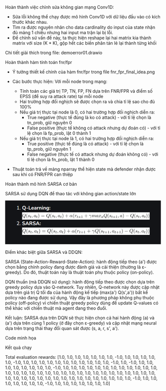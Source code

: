 Hoàn thành việc chỉnh sửa không gian mạng Conv1D:

- Sửa lỗi không thể chạy được mô hình Conv1D với dữ liệu đầu vào có kích thước khác nhau.
- Tìm ra được nguyên nhân cho data cardinality do input của state nhận đủ mảng 1 chiều nhưng hai input ma trận lại bị lỗi.
- Để chỉnh sử vấn đề này, ta thực hiện reshape lại hai matrix kia thành matrix với size (K * K), gộp hết các biến phân tán lẻ lại thành từng khối

Chi tiết giải thích trong file: demoerror01.drawio

Hoàn thành hàm tính toán fnr/fpr

- Ý tưởng thiết kế chính của hàm fnr/fpr trong file fnr_fpr_final_idea.png
- Các bước thực hiện:
    Với mỗi node trong mạng:
    - Tính toán các giá trị TP, TN, FP, FN dựa trên FNR/FPR và điểm số EPSS (để suy ra attack rate) tại mỗi node
    - Hai trường hợp đối nghịch sẽ được chọn ra và chia tỉ lệ sao cho đủ 100% 
    - Nếu giá trị thực tại node là 0, có hai trường hợp đối nghịch diễn ra:
        - True negative (thực tế đúng là ko có attack) - với tỉ lệ chọn là tn_prob, giữ nguyên 0
        - False positive (thực tế không có attack nhưng dự đoán có) - với tỉ lệ chọn là fp_prob, lật 0 thành 1
    - Nếu giá trị thực tại node là 1, có hai trường hợp đối nghịch diễn ra:
        - True positive (thực tế đúng là có attack) - với tỉ lệ chọn là tp_prob, giữ nguyên 1
        - False negative (thực tế có attack nhưng dự đoán không có) - với tỉ lệ chọn là fn_prob, lật 1 thành 0

- Thuật toán trả về mảng nparray thể hiện state mà defender nhận được sau khi có FNR/FPR can thiệp

Hoàn thành mô hình SARSA cơ bản

SARSA sử dụng DQN để thao tác với không gian action/state lớn

![alt text](image-32.png)

Điểm khác biệt giữa SARSA và DDQN:

SARSA (State-Action-Reward-State-Action): hành động tiếp theo (a') được chọn bằng chính policy đang được đánh giá và cải thiện (thường là ε-greedy). 
Do đó, thuật toán này là thuật toán phụ thuộc policy (on-policy).

DQN thuần (mà DDQN sử dụng): hành động tiếp theo được chọn dựa trên greedy policy dựa vào Q-network. 
Tuy nhiên, Q-network này được cập nhật dựa trên giá trị Q tối đa của hành động kế tiếp (max(a') Q(s',a')) bất kể policy nào đang được sử dụng. 
Vậy đây là phương pháp không phụ thuộc policy (off-policy) vì chiến thuật greedy policy 
dùng để update Q-values có thể khác với chiến thuật mà agent đang theo đuổi.

Kết luận:
SARSA dựa trên DQN sẽ thực hiện chọn cả hai hành động (a) và (a') dựa trên cùng 1 policy 
(ở đây chọn ε-greedy) và cập nhật mạng neural dựa trên trạng thái thay đổi quan sát được (s, a, r, s', a').

Code minh họa



Kết quả chạy

Total evaluation rewards:  [1.0, 1.0, 1.0, 1.0, 1.0, 1.0, 1.0, -1.0, 1.0, 1.0, 1.0, 1.0, 1.0, -1.0, 1.0, 1.0, 1.0, 1.0, 1.0, 1.0, 1.0, 1.0, 1.0, 1.0, 1.0, -1.0, 1.0, -1.0, 1.0, 1.0, 1.0, 1.0, 1.0, 1.0, 1.0, 1.0, -1.0, 1.0, 1.0, 1.0, 1.0, 1.0, 1.0, 1.0, 1.0, 1.0, 1.0, 1.0, 1.0, 1.0, 1.0, 1.0, 1.0, 1.0, 1.0, 1.0, 1.0, 1.0, 1.0, 1.0, 1.0, 1.0, 1.0, 1.0, 1.0, 1.0, 1.0, 1.0, 1.0, 1.0, 1.0, 1.0, 1.0, 1.0, 1.0, 1.0, 1.0, 1.0, 1.0, 1.0, 1.0, 1.0, 1.0, 1.0, -1.0, 1.0, 1.0, 1.0, 1.0, 1.0, 1.0, 1.0, -1.0, 1.0, 1.0, 1.0, 1.0, 1.0, 1.0, 1.0]